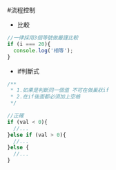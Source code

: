 #流程控制
- 比較

```javascript
//一律採用3個等號做嚴謹比較
if (i === 20){
  console.log('相等');
}
```
- if判斷式

```javascript
/**
 * 1.如果是判斷同一個值 不可在做巢狀if
 * 2.在if後面都必須加上空格
 */

//正確
if (val < 0){
  //...
}else if (val > 0){
  //...
}else {
  //...
}
```
